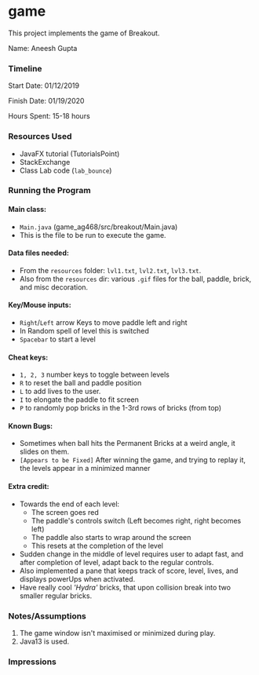 game
====

This project implements the game of Breakout.

Name: Aneesh Gupta

### Timeline

Start Date: 01/12/2019

Finish Date: 01/19/2020

Hours Spent: 15-18 hours

### Resources Used
* JavaFX tutorial (TutorialsPoint)
* StackExchange
* Class Lab code (`lab_bounce`)


### Running the Program

#### Main class:
- `Main.java` (game_ag468/src/breakout/Main.java)
- This is the file to be run to execute the game.

#### Data files needed: 
- From the `resources` folder: `lvl1.txt`, `lvl2.txt`, `lvl3.txt`.
- Also from the `resources` dir: various `.gif` files for the ball, paddle, brick, and misc decoration.

#### Key/Mouse inputs:
- `Right`/`Left` arrow Keys to move paddle left and right
- In Random spell of level this is switched
- `Spacebar` to start a level

#### Cheat keys:
- `1, 2, 3` number keys to toggle between levels
- `R` to reset the ball and paddle position
- `L` to add lives to the user.
- `I` to elongate the paddle to fit screen
- `P` to randomly pop bricks in the 1-3rd rows of bricks (from top)

#### Known Bugs:
- Sometimes when ball hits the Permanent Bricks at a weird angle, it slides on them.
- `[Appears to be Fixed]` After winning the game, and trying to replay it, the levels appear in a minimized manner 

#### Extra credit:
- Towards the end of each level:
  - The screen goes red
  - The paddle's controls switch (Left becomes right, right becomes left)
  - The paddle also starts to wrap around the screen
  - This resets at the completion of the level 
- Sudden change in the middle of level requires user to adapt fast, and after completion of level, adapt back to the regular controls.
- Also implemented a pane that keeps track of score, level, lives, and displays powerUps when activated.
- Have really cool *'Hydra'* bricks, that upon collision break into two smaller regular bricks.


### Notes/Assumptions

1. The game window isn't maximised or minimized during play.
2. Java13 is used.

### Impressions

